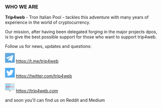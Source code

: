 ### WHO WE ARE ###

**Trip4web** - Tron Italian Pool - tackles this adventure with many years of experience in the world of cryptocurrency.

Our mission, after having been delegated forging in the major projects dpos, is to give the best possible support for those who want to support trip4web.

Follow us for news, updates and questions:

  ![Telegram](https://raw.githubusercontent.com/TrIP4web/tronsr-template/master/telegram.png)  https://t.me/trip4web

  ![Twitter](https://raw.githubusercontent.com/TrIP4web/tronsr-template/master/twitter.png)  https://twitter.com/trip4web

  ![www](https://raw.githubusercontent.com/TrIP4web/tronsr-template/master/monitor.png) https://trip4web.com

and soon you'll can find us on Reddit and Medium

